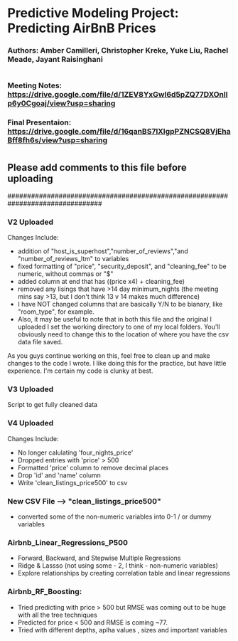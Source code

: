 # ##############################################################################
# Predictive Modeling Project: Predicting AirBnB Prices
### Authors: Amber Camilleri, Christopher Kreke, Yuke Liu, Rachel Meade, Jayant Raisinghani
#
### Meeting Notes: https://drive.google.com/file/d/1ZEV8YxGwl6d5pZQ77DXOnlIp6y0Cgoaj/view?usp=sharing
### Final Presentaion: https://drive.google.com/file/d/16qanBS7IXIgpPZNCSQ8VjEhaBff8fh6s/view?usp=sharing
#
## Please add comments to this file before uploading
################################################################################



### #############################################################################

### V2 Uploaded
Changes Include: 
- addition of "host_is_superhost","number_of_reviews","and "number_of_reviews_ltm" to variables
- fixed formatting of "price", "security_deposit", and "cleaning_fee" to be numeric, without commas or "$"
- added column at end that has ((price x4) + cleaning_fee)
- removed any lisings that have >14 day minimum_nights (the meeting mins say >13, but I don't think 13 v 14 makes much difference)
- I have NOT changed columns that are basically Y/N to be bianary, like "room_type", for example. 
- Also, it may be useful to note that in both this file and the original I uploaded I set the working directory to one of my local folders. You'll obviously need to change this to the location of where you have the csv data file saved. 

As you guys continue working on this, feel free to clean up and make changes to the code I wrote. I like doing this for the practice, but have little experience. I'm certain my code is clunky at best. 


### V3 Uploaded
Script to get fully cleaned data

### V4 Uploaded
Changes Include:
- No longer calulating 'four_nights_price'
- Dropped entries with 'price' > 500
- Formatted 'price' column to remove decimal places
- Drop 'id' and 'name' column
- Write 'clean_listings_price500' to csv

### New CSV File --> "clean_listings_price500" 
- converted some of the non-numeric variables into 0-1 / or dummy variables

### Airbnb_Linear_Regressions_P500
- Forward, Backward, and Stepwise Multiple Regressions
- Ridge & Lassso (not using some - 2, I think - non-numeric variables)
- Explore relationships by creating correlation table and linear regressions

### Airbnb_RF_Boosting: 
- Tried predicting with price > 500 but RMSE was coming out to be huge with all the tree techniques 
- Predicted for price < 500 and RMSE is coming ~77. 
- Tried with different depths, aplha values , sizes and important variables 

